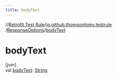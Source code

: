 ```yaml
---
title: bodyText
---
```

//[Retrofit Test Rule](../../../index.html)/[io.github.thomsontomy.testrule](../index.html)
/[ResponseOptions](index.html)/[bodyText](body-text.html)

# bodyText

[jvm]\
val [bodyText](body-text.html): [String](https://kotlinlang.org/api/latest/jvm/stdlib/kotlin/-string/index.html)




